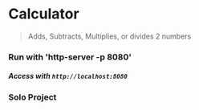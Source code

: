 # Calculator
> Adds, Subtracts, Multiplies, or divides 2 numbers

### Run with 'http-server -p 8080'  
##### Access with `http://localhost:8080`

### Solo Project